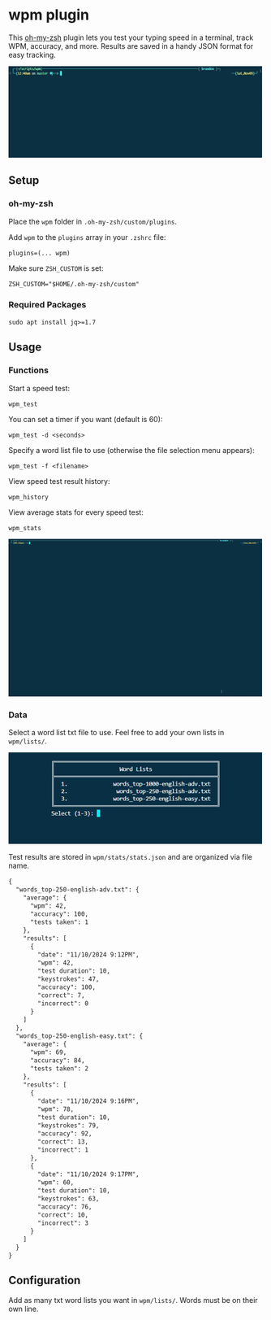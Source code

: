 # wpm plugin
This [oh-my-zsh](https://github.com/ohmyzsh/ohmyzsh) plugin lets you test your typing speed in a terminal, track WPM, accuracy, and more. Results are saved in a handy JSON format for easy tracking.

<img src="res/demo.gif" width="500" height="180">

## Setup

### oh-my-zsh
Place the `wpm` folder in `.oh-my-zsh/custom/plugins`.

Add `wpm` to the `plugins` array in your `.zshrc` file:
```
plugins=(... wpm)
```

Make sure `ZSH_CUSTOM` is set:
```
ZSH_CUSTOM="$HOME/.oh-my-zsh/custom"
```

### Required Packages
```
sudo apt install jq>=1.7
```

## Usage

### Functions
Start a speed test:
```
wpm_test
```
You can set a timer if you want (default is 60):
```
wpm_test -d <seconds>
```
Specify a word list file to use (otherwise the file selection menu appears):
```
wpm_test -f <filename>
```

View speed test result history:
```
wpm_history
```

View average stats for every speed test:
```
wpm_stats
```

<img src="res/demo2.gif" width="500" height="310">

### Data

Select a word list txt file to use. Feel free to add your own lists in `wpm/lists/`.

<img src="res/screenshot.png" width="500" height="180">

Test results are stored in `wpm/stats/stats.json` and are organized via file name.
```
{
  "words_top-250-english-adv.txt": {
    "average": {
      "wpm": 42,
      "accuracy": 100,
      "tests taken": 1
    },
    "results": [
      {
        "date": "11/10/2024 9:12PM",
        "wpm": 42,
        "test duration": 10,
        "keystrokes": 47,
        "accuracy": 100,
        "correct": 7,
        "incorrect": 0
      }
    ]
  },
  "words_top-250-english-easy.txt": {
    "average": {
      "wpm": 69,
      "accuracy": 84,
      "tests taken": 2
    },
    "results": [
      {
        "date": "11/10/2024 9:16PM",
        "wpm": 78,
        "test duration": 10,
        "keystrokes": 79,
        "accuracy": 92,
        "correct": 13,
        "incorrect": 1
      },
      {
        "date": "11/10/2024 9:17PM",
        "wpm": 60,
        "test duration": 10,
        "keystrokes": 63,
        "accuracy": 76,
        "correct": 10,
        "incorrect": 3
      }
    ]
  }
}
```
</details>

## Configuration
Add as many txt word lists you want in `wpm/lists/`. Words must be on their own line.
